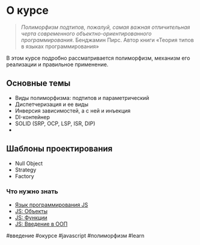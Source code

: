 # О курсе

> _Полиморфизм подтипов, пожалуй, самая важная отличительная черта современного объектно-ориентированного программирования_. Бенджамин Пирс. Автор книги «Теория типов в языках программирования»

В этом курсе подробно рассматривается полиморфизм, механизм его реализации и правильное применение.

## Основные темы

+ Виды полиморфизма: подтипов и параметрический
+ Диспетчеризация и ее виды
+ Инверсия зависимостей, а с ней и инъекция
+ DI-контейнер
+ SOLID (SRP, OCP, LSP, ISR, DIP)
+
## Шаблоны проектирования

+ Null Object
+ Strategy
+ Factory

### Что нужно знать

+ [Язык программирования JS](https://ru.hexlet.io/courses/js-basics)
+ [JS: Объекты](https://ru.hexlet.io/courses/js-objects)
+ [JS: Функции](https://ru.hexlet.io/courses/js-functions)
+ [JS: Введение в ООП](https://ru.hexlet.io/courses/js-introduction-to-oop)

#введение #окурсе #javascript #полиморфизм #learn 
